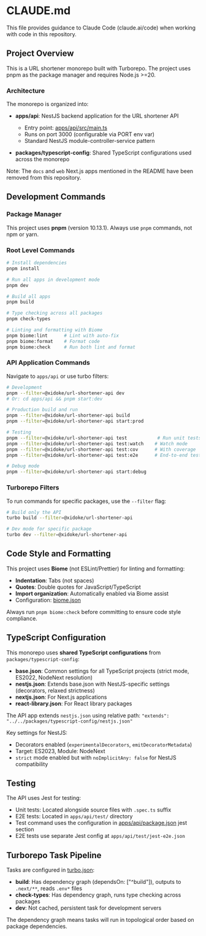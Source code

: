 # CLAUDE.md

This file provides guidance to Claude Code (claude.ai/code) when working with code in this repository.

## Project Overview

This is a URL shortener monorepo built with Turborepo. The project uses pnpm as the package manager and requires Node.js >=20.

### Architecture

The monorepo is organized into:

- **apps/api**: NestJS backend application for the URL shortener API
  - Entry point: [apps/api/src/main.ts](apps/api/src/main.ts)
  - Runs on port 3000 (configurable via PORT env var)
  - Standard NestJS module-controller-service pattern

- **packages/typescript-config**: Shared TypeScript configurations used across the monorepo

Note: The `docs` and `web` Next.js apps mentioned in the README have been removed from this repository.

## Development Commands

### Package Manager
This project uses **pnpm** (version 10.13.1). Always use `pnpm` commands, not npm or yarn.

### Root Level Commands

```bash
# Install dependencies
pnpm install

# Run all apps in development mode
pnpm dev

# Build all apps
pnpm build

# Type checking across all packages
pnpm check-types

# Linting and formatting with Biome
pnpm biome:lint      # Lint with auto-fix
pnpm biome:format    # Format code
pnpm biome:check     # Run both lint and format
```

### API Application Commands

Navigate to `apps/api` or use turbo filters:

```bash
# Development
pnpm --filter=@xidoke/url-shortener-api dev
# Or: cd apps/api && pnpm start:dev

# Production build and run
pnpm --filter=@xidoke/url-shortener-api build
pnpm --filter=@xidoke/url-shortener-api start:prod

# Testing
pnpm --filter=@xidoke/url-shortener-api test           # Run unit tests
pnpm --filter=@xidoke/url-shortener-api test:watch    # Watch mode
pnpm --filter=@xidoke/url-shortener-api test:cov      # With coverage
pnpm --filter=@xidoke/url-shortener-api test:e2e      # End-to-end tests

# Debug mode
pnpm --filter=@xidoke/url-shortener-api start:debug
```

### Turborepo Filters

To run commands for specific packages, use the `--filter` flag:

```bash
# Build only the API
turbo build --filter=@xidoke/url-shortener-api

# Dev mode for specific package
turbo dev --filter=@xidoke/url-shortener-api
```

## Code Style and Formatting

This project uses **Biome** (not ESLint/Prettier) for linting and formatting:

- **Indentation**: Tabs (not spaces)
- **Quotes**: Double quotes for JavaScript/TypeScript
- **Import organization**: Automatically enabled via Biome assist
- Configuration: [biome.json](biome.json)

Always run `pnpm biome:check` before committing to ensure code style compliance.

## TypeScript Configuration

This monorepo uses **shared TypeScript configurations** from `packages/typescript-config`:

- **base.json**: Common settings for all TypeScript projects (strict mode, ES2022, NodeNext resolution)
- **nestjs.json**: Extends base.json with NestJS-specific settings (decorators, relaxed strictness)
- **nextjs.json**: For Next.js applications
- **react-library.json**: For React library packages

The API app extends `nestjs.json` using relative path: `"extends": "../../packages/typescript-config/nestjs.json"`

Key settings for NestJS:
- Decorators enabled (`experimentalDecorators`, `emitDecoratorMetadata`)
- Target: ES2023, Module: NodeNext
- `strict` mode enabled but with `noImplicitAny: false` for NestJS compatibility

## Testing

The API uses Jest for testing:

- Unit tests: Located alongside source files with `.spec.ts` suffix
- E2E tests: Located in `apps/api/test/` directory
- Test command uses the configuration in [apps/api/package.json](apps/api/package.json) jest section
- E2E tests use separate Jest config at `apps/api/test/jest-e2e.json`

## Turborepo Task Pipeline

Tasks are configured in [turbo.json](turbo.json):

- **build**: Has dependency graph (dependsOn: ["^build"]), outputs to `.next/**`, reads `.env*` files
- **check-types**: Has dependency graph, runs type checking across packages
- **dev**: Not cached, persistent task for development servers

The dependency graph means tasks will run in topological order based on package dependencies.

